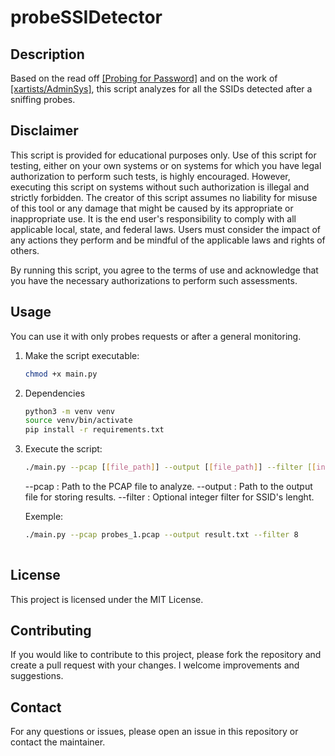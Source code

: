 # probeSSIDetector

## Description
Based on the read off [[Probing for Password]](https://svs.informatik.uni-hamburg.de/publications/2022/2022-06-08_Probing_for_Passwords.pdf) and on the work of [[xartists/AdminSys]](https://github.com/xartistsAdminsys/flipper/tree/main/probes), this script analyzes for all the SSIDs detected after a sniffing probes.

## Disclaimer
This script is provided for educational purposes only. Use of this script for testing, either on your own systems or on systems for which you have legal authorization to perform such tests, is highly encouraged. However, executing this script on systems without such authorization is illegal and strictly forbidden. The creator of this script assumes no liability for misuse of this tool or any damage that might be caused by its appropriate or inappropriate use. It is the end user's responsibility to comply with all applicable local, state, and federal laws. Users must consider the impact of any actions they perform and be mindful of the applicable laws and rights of others.

By running this script, you agree to the terms of use and acknowledge that you have the necessary authorizations to perform such assessments.

## Usage

You can use it with only probes requests or after a general monitoring.

1. Make the script executable:
    ```bash
    chmod +x main.py
    ```

2. Dependencies
   ```bash
   python3 -m venv venv
   source venv/bin/activate 
   pip install -r requirements.txt
   ```

3. Execute the script:
    ```bash
    ./main.py --pcap [[file_path]] --output [[file_path]] --filter [[int]]
    ```

    --pcap : Path to the PCAP file to analyze.
    --output : Path to the output file for storing results.
    --filter : Optional integer filter for SSID's lenght.

   Exemple:
   ```bash
   ./main.py --pcap probes_1.pcap --output result.txt --filter 8
    
## License
This project is licensed under the MIT License.

## Contributing
If you would like to contribute to this project, please fork the repository and create a pull request with your changes. I welcome improvements and suggestions.

## Contact
For any questions or issues, please open an issue in this repository or contact the maintainer.
